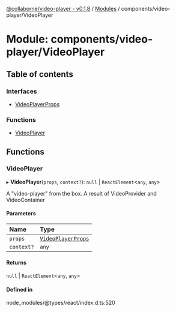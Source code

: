 [@collaborne/video-player - v0.1.8](/docs/../README.md) / [Modules](/docs/modules.md) / components/video-player/VideoPlayer

# Module: components/video-player/VideoPlayer

## Table of contents

### Interfaces

- [VideoPlayerProps](/docs/interfaces/components_video_player_VideoPlayer.VideoPlayerProps.md)

### Functions

- [VideoPlayer](/docs/modules/components_video_player_VideoPlayer.md#videoplayer)

## Functions

### VideoPlayer

▸ **VideoPlayer**(`props`, `context?`): ``null`` \| `ReactElement`<`any`, `any`\>

A "video-player" from the box. A result of VideoProvider and VideoContainer

#### Parameters

| Name | Type |
| :------ | :------ |
| `props` | [`VideoPlayerProps`](/docs/interfaces/components_video_player_VideoPlayer.VideoPlayerProps.md) |
| `context?` | `any` |

#### Returns

``null`` \| `ReactElement`<`any`, `any`\>

#### Defined in

node_modules/@types/react/index.d.ts:520

